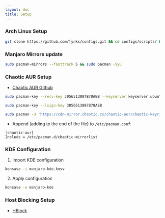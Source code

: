 ```yaml
---
layout: doc
title: Setup
---
```


### Arch Linux Setup

```sh
git clone https://github.com/fynks/configs.git && cd configs/scripts/ && sudo chmod +x ./setup.sh && sudo ./setup.sh
```

### Manjaro Mirrors update
```bash
sudo pacman-mirrors --fasttrack 5 && sudo pacman -Syu 
```

### Chaotic AUR Setup
- [Chaotic AUR Github](https://github.com/chaotic-aur)
```bash
sudo pacman-key --recv-key 3056513887B78AEB --keyserver keyserver.ubuntu.com
```
```bash
sudo pacman-key --lsign-key 3056513887B78AEB
```
```bash
sudo pacman -U 'https://cdn-mirror.chaotic.cx/chaotic-aur/chaotic-keyring.pkg.tar.zst' 'https://cdn-mirror.chaotic.cx/chaotic-aur/chaotic-mirrorlist.pkg.tar.zst'
```
- Append (adding to the end of the file) to `/etc/pacman.conf`:
```
[chaotic-aur]
Include = /etc/pacman.d/chaotic-mirrorlist
```

### KDE Configuration
1. Import KDE configuration
```bash
konsave -i manjaro-kde.knsv
```
2. Apply configuration
```sh
konsave -a manjaro-kde
```

### Host Blocking Setup
- [HBlock](https://raw.githubusercontent.com/fynks/configs/refs/heads/main/system/backups/hblock_sources.list)



